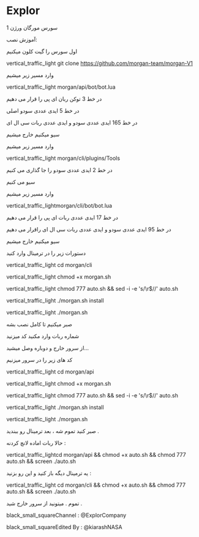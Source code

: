 # Explor
سورس مورگان ورژن 1

آموزش نصب:

اول سورس را گیت کلون میکنیم

vertical_traffic_light git clone https://github.com/morgan-team/morgan-V1

وارد مسیر زیر میشیم

vertical_traffic_light morgan/api/bot/bot.lua

در خط 3 توکن ربان ای پی را قرار می دهیم

در خط 5 ایدی عددی سودو اصلی

در خط 165 ایدی عددی سودو و ایدی عددی ربات سی ال ای

سیو میکنیم خارج میشیم

وارد مسیر زیر میشیم

vertical_traffic_light morgan/cli/plugins/Tools

در خط 2 ایدی عددی سودو را جا گذاری می کنیم

سیو می کنیم

وارد مسیر زیر میشیم

vertical_traffic_lightmorgan/cli/bot/bot.lua

در خط 17 ایدی عددی ربات ای پی را قرار می دهیم

در خط 95 ایدی عددی سودو و ایدی عددی ربات سی ال ای راقرار می دهیم

سیو میکنیم خارج میشیم

دستورات زیر را در ترمینال وارد کنید

vertical_traffic_light cd morgan/cli

vertical_traffic_light chmod +x morgan.sh

vertical_traffic_light chmod 777 auto.sh && sed -i -e 's/\r$//' auto.sh

vertical_traffic_light ./morgan.sh install

vertical_traffic_light ./morgan.sh

صبر میکنیم تا کامل نصب بشه

شماره ربات وارد مکنید کد میزنید‌

از سرور خارج و دوباره وصل میشید...

کد های زیر را در سرور میزنیم

vertical_traffic_light cd morgan/api

vertical_traffic_light chmod +x morgan.sh

vertical_traffic_light chmod 777 auto.sh && sed -i -e 's/\r$//' auto.sh

vertical_traffic_light ./morgan.sh install

vertical_traffic_light ./morgan.sh

صبر کنید تموم شه ، بعد ترمینال رو ببندید .

حالا ربات اماده لانچ کردنه :

vertical_traffic_lightcd morgan/api && chmod +x auto.sh && chmod 777 auto.sh && screen ./auto.sh

یه ترمینال دیگه باز کنید و این رو بزنید :

vertical_traffic_light cd morgan/cli && chmod +x auto.sh && chmod 777 auto.sh && screen ./auto.sh

تموم . میتونید از سرور خارج شید .

black_small_squareChannel : @ExplorCompany

black_small_squareEdited By :  @kiarashNASA
